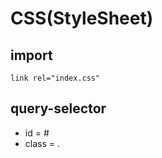 
# CSS(StyleSheet)

## import

```html: index.html
link rel="index.css"
```

## query-selector

- id = #
- class = .

